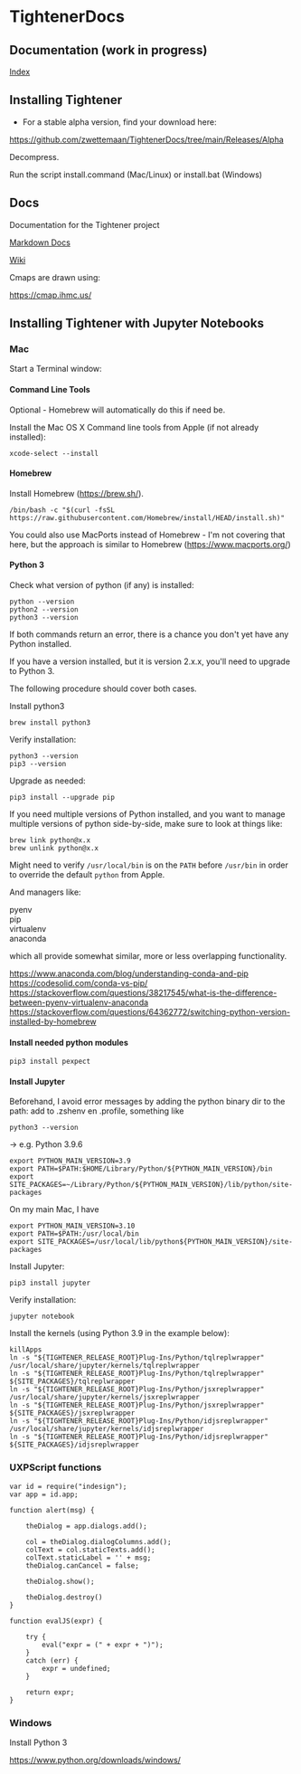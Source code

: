 # TightenerDocs

## Documentation (work in progress)

[Index](https://github.com/zwettemaan/TightenerDocs/blob/main/Docs/index.md)

## Installing Tightener

* For a stable alpha version, find your download here:

https://github.com/zwettemaan/TightenerDocs/tree/main/Releases/Alpha

Decompress.

Run the script install.command (Mac/Linux) or install.bat (Windows)

## Docs

Documentation for the Tightener project

[Markdown Docs](https://github.com/zwettemaan/TightenerDocs/blob/main/Docs/index.md)

[Wiki](https://github.com/zwettemaan/TightenerDocs/wiki)

Cmaps are drawn using:

https://cmap.ihmc.us/

## Installing Tightener with Jupyter Notebooks

### Mac

Start a Terminal window:

#### Command Line Tools

Optional - Homebrew will automatically do this if need be.

Install the Mac OS X Command line tools from Apple (if not already installed):
```
xcode-select --install
```

#### Homebrew

Install Homebrew (https://brew.sh/). 

```
/bin/bash -c "$(curl -fsSL https://raw.githubusercontent.com/Homebrew/install/HEAD/install.sh)"
```

You could also use MacPorts instead of Homebrew - I'm not covering that here, but the approach is similar to Homebrew (https://www.macports.org/)

#### Python 3

Check what version of python (if any) is installed:
```
python --version
python2 --version
python3 --version
```

If both commands return an error, there is a chance you don't yet have any Python installed.

If you have a version installed, but it is version 2.x.x, you'll need to upgrade to Python 3.

The following procedure should cover both cases.

Install python3
```
brew install python3
```
Verify installation:
```
python3 --version
pip3 --version
```
Upgrade as needed:
```
pip3 install --upgrade pip
```

If you need multiple versions of Python installed, and you want to manage multiple versions of python side-by-side, make sure to look at things like:

```
brew link python@x.x
brew unlink python@x.x
```

Might need to verify `/usr/local/bin` is on the `PATH` before `/usr/bin` in order to override the default `python` from Apple.

And managers like:

pyenv    
pip    
virtualenv    
anaconda    

which all provide somewhat similar, more or less overlapping functionality.

https://www.anaconda.com/blog/understanding-conda-and-pip
https://codesolid.com/conda-vs-pip/
https://stackoverflow.com/questions/38217545/what-is-the-difference-between-pyenv-virtualenv-anaconda
https://stackoverflow.com/questions/64362772/switching-python-version-installed-by-homebrew

#### Install needed python modules

```
pip3 install pexpect
```

#### Install Jupyter

Beforehand, I avoid error messages by adding the python binary dir to the path: add to .zshenv en .profile, something like

```
python3 --version
```
-> e.g. Python 3.9.6
```
export PYTHON_MAIN_VERSION=3.9
export PATH=$PATH:$HOME/Library/Python/${PYTHON_MAIN_VERSION}/bin
export SITE_PACKAGES=~/Library/Python/${PYTHON_MAIN_VERSION}/lib/python/site-packages
```

On my main Mac, I have 
```
export PYTHON_MAIN_VERSION=3.10
export PATH=$PATH:/usr/local/bin
export SITE_PACKAGES=/usr/local/lib/python${PYTHON_MAIN_VERSION}/site-packages
```

Install Jupyter:
```
pip3 install jupyter
```
Verify installation:
```
jupyter notebook
```

Install the kernels (using Python 3.9 in the example below):

```
killApps
ln -s "${TIGHTENER_RELEASE_ROOT}Plug-Ins/Python/tqlreplwrapper" /usr/local/share/jupyter/kernels/tqlreplwrapper
ln -s "${TIGHTENER_RELEASE_ROOT}Plug-Ins/Python/tqlreplwrapper" ${SITE_PACKAGES}/tqlreplwrapper
ln -s "${TIGHTENER_RELEASE_ROOT}Plug-Ins/Python/jsxreplwrapper" /usr/local/share/jupyter/kernels/jsxreplwrapper
ln -s "${TIGHTENER_RELEASE_ROOT}Plug-Ins/Python/jsxreplwrapper" ${SITE_PACKAGES}/jsxreplwrapper
ln -s "${TIGHTENER_RELEASE_ROOT}Plug-Ins/Python/idjsreplwrapper" /usr/local/share/jupyter/kernels/idjsreplwrapper
ln -s "${TIGHTENER_RELEASE_ROOT}Plug-Ins/Python/idjsreplwrapper" ${SITE_PACKAGES}/idjsreplwrapper
```

### UXPScript functions

```
var id = require("indesign");
var app = id.app;

function alert(msg) {

	theDialog = app.dialogs.add();

	col = theDialog.dialogColumns.add();
	colText = col.staticTexts.add();
	colText.staticLabel = '' + msg;
	theDialog.canCancel = false;

	theDialog.show();

	theDialog.destroy()
}

function evalJS(expr) { 

	try {
		eval("expr = (" + expr + ")");
	}
	catch (err) {
		expr = undefined;
	}

	return expr;
}
```

### Windows

Install Python 3

https://www.python.org/downloads/windows/

